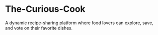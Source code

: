 # The-Curious-Cook
A dynamic recipe-sharing platform where food lovers can explore, save, and vote on their favorite dishes. 

